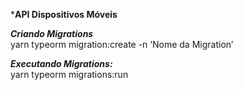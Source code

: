 ***API Dispositivos Móveis** <br>

***Criando Migrations*** <br>
yarn typeorm migration:create -n  ‘Nome da Migration’

***Executando  Migrations:*** <br>
yarn typeorm migrations:run